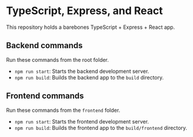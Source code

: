 # TypeScript, Express, and React

This repository holds a barebones TypeScript + Express + React app.

## Backend commands

Run these commands from the root folder.

- `npm run start`: Starts the backend development server.
- `npm run build`: Builds the backend app to the `build` directory.

## Frontend commands

Run these commands from the `frontend` folder.

- `npm run start`: Starts the frontend development server.
- `npm run build`: Builds the frontend app to the `build/frontend` directory.
